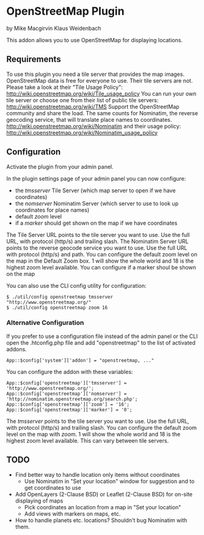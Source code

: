 # OpenStreetMap Plugin
by Mike Macgirvin
   Klaus Weidenbach

This addon allows you to use OpenStreetMap for displaying locations.

## Requirements

To use this plugin you need a tile server that provides the map images.
OpenStreetMap data is free for everyone to use. Their tile servers are not.
Please take a look at their "Tile Usage Policy":
http://wiki.openstreetmap.org/wiki/Tile_usage_policy
You can run your own tile server or choose one from their list of public
tile servers: http://wiki.openstreetmap.org/wiki/TMS
Support the OpenStreetMap community and share the load.
The same counts for Nominatim, the reverse geocoding service, that will
translate place names to coordinates.
http://wiki.openstreetmap.org/wiki/Nominatim and their usage policy:
http://wiki.openstreetmap.org/wiki/Nominatim_usage_policy

## Configuration

Activate the plugin from your admin panel.

In the plugin settings page of your admin panel you can now configure:

* the *tmsserver* Tile Server (which map server to open if we have coordinates)
* the *nomserver* Nominatim Server (which server to use to look up coordinates
for place names)
* default *zoom* level
* if a *marker* should get shown on the map if we have coordinates

The Tile Server URL points to the tile server you want to use. Use the full URL,
with protocol (http/s) and trailing slash.
The Nominatim Server URL points to the reverse geocode service you want to use.
Use the full URL with protocol (http/s) and path.
You can configure the default zoom level on the map in the Default Zoom box.
1 will show the whole world and 18 is the highest zoom level available.
You can configure if a marker shoul be shown on the map

You can also use the CLI config utility for configuration:

    $ ./util/config openstreetmap tmsserver "http://www.openstreetmap.org/"
    $ ./util/config openstreetmap zoom 16

### Alternative Configuration

If you prefer to use a configuration file instead of the admin panel or the CLI
open the .htconfig.php file and add "openstreetmap" to the list of activated
addons.

    App::$config['system']['addon'] = "openstreetmap, ..."

You can configure the addon with these variables:

    App::$config['openstreetmap']['tmsserver'] = 'http://www.openstreetmap.org/';
    App::$config['openstreetmap']['nomserver'] = 'http://nominatim.openstreetmap.org/search.php';
    App::$config['openstreetmap']['zoom'] = '16';
    App::$config['openstreetmap']['marker'] = '0';

The *tmsserver* points to the tile server you want to use. Use the full URL,
with protocol (http/s) and trailing slash. You can configure the default zoom 
level on the map with *zoom*. 1 will show the whole world and 18 is the highest 
zoom level available. This can vary between tile servers.

## TODO

* Find better way to handle location only items without coordinates
  * Use Nominatim in "Set your location" window for suggestion and to get
  coordinates to use
* Add OpenLayers (2-Clause BSD) or Leaflet (2-Clause BSD) for on-site displaying
of maps
  * Pick coordinates an location from a map in "Set your location"
  * Add views with markers on maps, etc.
* How to handle planets etc. locations? Shouldn't bug Nominatim with them.